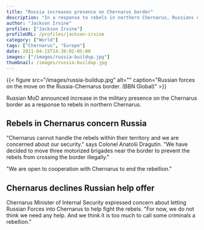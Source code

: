 ```yaml
---
title: "Russia increases presence on Chernarus border"
description: "In a response to rebels in northern Chernarus, Russians deploy 3 motorized brigades."
author: "Jackson Irvine"
profiles: ["Jackson Irvine"]
profileURL: /profiles/jackson-irvine
category: ["World"]
tags: ["Chernarus", "Europe"]
date: 2021-04-15T14:30:02-05:00
images: ["/images/russia-buildup.jpg"]
thumbnail: /images/russia-buildup.jpg
---
```


{{< figure src="/images/russia-buildup.jpg" alt="" caption="Russian forces on the move on the Russia-Chernarus border. (BBN Global)" >}}

Russian MoD announced increase in the military presence on the Chernarus border as a response to rebels in northern Chernarus.

## Rebels in Chernarus concern Russia

"Chernarus cannot handle the rebels within their territory and we are concerned about our security." says Colonel Anatolii Dragutin. "We have decided to move three motorized brigades near the border to prevent the rebels from crossing the border illegally."

"We are open to cooperation with Chernarus to end the rebellion."

## Chernarus declines Russian help offer

Chernarus Minister of Internal Security expressed concern about letting Russian Forces into Chernarus to help fight the rebels. "For now, we do not think we need any help. And we think it is too much to call some criminals a rebellion."
